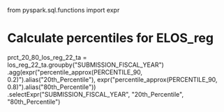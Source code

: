 from pyspark.sql.functions import expr

# Calculate percentiles for ELOS_reg
prct_20_80_los_reg_22_ta = los_reg_22_ta.groupby("SUBMISSION_FISCAL_YEAR") \
    .agg(expr("percentile_approx(PERCENTILE_90, 0.2)").alias("20th_Percentile"),
         expr("percentile_approx(PERCENTILE_90, 0.8)").alias("80th_Percentile")) \
    .selectExpr("SUBMISSION_FISCAL_YEAR", "20th_Percentile", "80th_Percentile")
